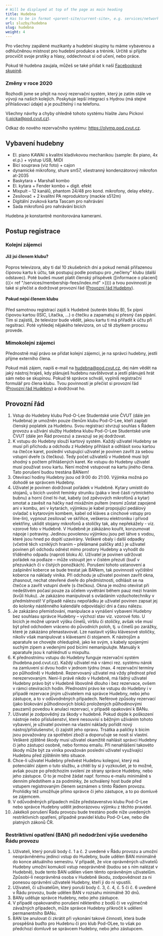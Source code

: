 ```yaml
---
# Will be displayed at top of the page as main heading
title: Hudebna
# Has to be in format <parent-site/current-site>, e.g. services/network (notice missing slash at the beginning)
url: sluzby/hudebna
slug: hudebna
weight: 4
---
```


Pro všechny zapálené muzikanty a hudební skupiny tu máme vybavenou a odhlučněnou místnost pro hudební produkce a trénink. Určitě si přijďte procvičit svoje prstíky a hlasy, oddechnout si od učení, nebo práce.

Pokud tě hudebna zaujala, můžeš se také přidat k naší [Facebookové skupině](https://www.facebook.com/groups/135514173251273/?fref=ts).

### Změny v roce 2020

Rozhodli jsme se přejít na nový rezervační systém, který je zatím stále ve vývoji na našich kolejích. Poskytuje lepší integraci s Hydrou (má stejné přihlašovací údaje) a je použitelný i na telefonu.

Všechny návrhy a chyby ohledně tohoto systému hlašte Janu Pickovi (j.picka@pod.cvut.cz).

Odkaz do nového rezervačního systému: https://olymp.pod.cvut.cz.

## Vybavení hudebny

- El. piano KAWAI s kvalitní kladívkovou mechanikou (sample: 8x piano, 4x el.p.) + výstup USB, MIDI
- Bicí souprava (viz foto) + cajon
- dynamické mikrofony, shure sm57, všestranný kondenzátorový mikrofon at-2035
- Baskytara + Marshall kombo
- El. kytara + Fender kombo + digit. efekt
- Mixpult – 12 kanálů, phantom 24/48 pro kond. mikrofony, delay efekty..
- Zesilovač + 2 kvalitní PA reproduktory (mackie s512m)
- Digitální zvuková karta Tascam pro nahrávání
- Sada mikrofonů pro nahrávání bicích

Hudebna je konstantně monitorována kamerami.

## Postup registrace

### Kolejní zájemci

#### Již jsi členem klubu?

Popros televizora, aby ti dal 10 zkušebních dní a pokud nemáš přiřazenou čipovou kartu k účtu, tak postupuj podle postupu pro „nečleny“ klubu (další odstavec). Poté budeš muset platit členský příspěvek ([informace o placení]({{< ref "/services/membership-fees/index.md" >}})) a tvou povinností je také si přečíst a dodržovat provozní řád ([Provozní řád Hudebny](https://wiki.pod.cvut.cz/_media/hudebna-provozni-rad-2014.pdf)).

#### Pokud nejsi členem klubu

Před samotnou registrací zajdi k Hudebně (suterén bloku B), 5x pípni čipovou kartou (ISIC, Lítačka, …) o čtečku a zapamatuj si přesný čas pípání. Tím si zajistíš, že televizor bude vědět, jakou kartu ti má přiřadit k účtu při regsitraci. Poté vyhledej nějakého televizora, on už tě zbytkem procesu provede.

### Mimokolejní zájemci

Přednostně mají právo se přidat kolejní zájemci, je na správci hudebny, jestli přijme externího člena.

Pokud máš zájem, napiš e-mail na hudebna@pod.cvut.cz, dej nám vědět na jaký nástroj hraješ, kdy plánuješ hudebnu navštěvovat a jestli plánuješ hrát sám nebo se skupinou.
Pokud tě správce schválí, vyplníš registrační formulář pro člena klubu. Tvou povinností je přečíst si provozní řád ([Provozní řád Hudebny](https://wiki.pod.cvut.cz/_media/hudebna-provozni-rad-2014.pdf)) a dodržovat ho.

## Provozní řád

1. Vstup do Hudebny klubu Pod-O-Lee Studentské unie ČVUT (dále jen Hudebna) je umožněn pouze členům klubu Pod-O-Lee, kteří zaplatí členský poplatek za Hudebnu. Svou registrací stvrzují souhlas s Řádem provozu a užívání služby Hudebna klubu Pod-O-Lee Studentské unie ČVUT (dále jen Řád provozu) a zavazují se jej dodržovat.
2. K vstupu do Hudebny slouží kartový systém. Každý uživatel Hudebny se musí při příchodu a odchodu z Hudebny přihlásit a odhlásit svou kartou na čtečce karet, poslední vstupující uživatel je povinen zavřít za sebou vstupní dveře (s čtečkou). Tedy počet uživatelů v Hudebně musí být shodný s počtem přihlášených karet. Ke vstupu do Hudebny uživatel musí používat svou kartu. Není možné vstupovat na kartu jiného člena. Tato porušení budou trestána BANem!
3. Otevírací hodiny Hudebny jsou od 9:00 do 21:00. Výjimka možná po dohodě se správcem Hudebny.
4. Uživatel je povinen dodržovat pořádek v Hudebně. Kytary umístit do stojanů, u bicích uvolnit řemínky struníku (páka v levé části rytmického bubnu) a horní činel hi-hat, kabely (od zpěvových mikrofónů a kytar) smotat a zavěsit na háčky nad mixážním pultem (nesmí zůstat zapojené ani v kombu, ani v kytarách, výjimkou je kabel propojující pedálový ovladač s kytarovým kombem, kabel od kláves a cinchové vstupy pro line-lin), vypnout zesilovač ve skříňce, veškerou elektroniku i přívod elektřiny, uklidit stojany mikrofonů a stoličky tak, aby nepřekážely - viz. vzorové foto v Hudebně. V Hudebně je zákázáno kouřit, konzumovat nápoje i potraviny. Jedinou povolenou výjimkou jsou pet láhve s vodou, které jsou hned po dopití uzavírány. Veškeré obaly i další odpadky (včetně těch vzniklých hraním – přelámané paličky atd.) je uživatel povinen při odchodu odnést mimo prostory Hudebny a vyhodit do tříděného odpadu (naproti bloku A). Uživatel je povinen udržovat pořádek na podlaze – může vstoupit jen v čistém přezutí (buď v přezuvkách či v čistých ponožkách). Porušení tohoto ustanovení a zašpinění koberce se bude trestat jak BANem, tak povinností vyčištění koberce na náklady viníka. Při odchodu je uživatel povinen zavřít okna, zhasnout, nechat otevřené dveře do předmístnosti, odhlásit se na čtečce a zavřít vstupní dveře (s čtečkou). Okna je možno otevírat při nedeštivém počasí pouze za účelem vyvětrání během pauz mezi hraním (kvůli hluku). Je zakázáno manipulovat s ovládáním vzduchotechniky v předmístnosti! V případě nálezu nepořádku je uživatel povinen zapsat jej do kolonky nástěnného kalendáře odpovídající dni a času nálezu.
5. Je zakázáno přemisťování, manipulace a vynášení vybavení Hudebny bez souhlasu správce Hudebny – výchozí stav viz. vzorové foto. U bicích je možné upravit výšku činelů, virblu či stoličky, avšak vše musí být před odchodem vráceno do původních poloh, tj. u činelů po zarážky, které je zakázáno přenastavovat. Lze nastavit výšku klávesové stoličky, nikoliv však manipulovat s klávesami či stojanem. K nástrojům a aparatuře se chovejte ohleduplně, jako ke svým, s kabely spojenými suchým zipem a vedenými pod bicími nemanipulujte. Manuály k aparatuře jsou k nahlédnutí u mixpultu.
6. K přednostnímu vstupu do Hudebny funguje rezervační systém (hudebna.pod.cvut.cz). Každý uživatel má v rámci rez. systému nárok na zamluvení si dvou hodin v jednom týdnu (max. 4 rezervační termíny po půlhodině) v Hudebně. Rezervovaný uživatel má vždy přednost před nerezervovaným. Není-li právě nikdo v Hudebně, má řádný uživatel Hudebny právo být v Hudebně libovolně dlouho i bez rezervace, ovšem v rámci otevíracích hodin. Přednostní právo ke vstupu do Hudebny i v případě rezervace jiným uživatelem má správce Hudebny, nebo jeho zástupce, a to v odůvodněných případech. Neférové způsoby rezervací (jako blokování půlhodinových bloků proložených půlhodinovými pauzami) povedou k anulaci rezervací, v případě opakování k BANu.
7. Uživatel je zodpovědný za škody v hudebně. Pokud dojde k poškození nástroje nebo příslušenství, které nesouvisí s běžným užíváním tohoto vybavení, je uživatel povinen na vlastní náklady pořídit nový nástroj/příslušenství, či zajistit jeho opravu. Trsátka a paličky k bicím jsou považovány za spotřební zboží a doporučuje se nosit si vlastní. Veškeré zjištěné škody musí uživatel okamžitě nahlásit správci Hudebny či jeho zástupci osobně, nebo formou emailu. Při nenahlášení takovéto škody může být za viníka považován poslední uživatel využívající Hudebnu před zjištěním této situace.
8. Chce-li uživatel Hudebny předvést Hudebnu kolegovi, který má potenciální zájem o tuto službu, a chtěl by si ji vyzkoušet, je to možné, avšak pouze po předchozím svolení ze strany správce Hudebny, nebo jeho zástupce. O to je možné žádat např. formou e-mailu minimálně s denním předstihem a za podmínky, že schválený host bude před vstupem registrovaným členem seznámen s tímto Řádem provozu. Prohlídky též umožňuje přímo správce či jeho zástupce, a to po domluvě se zájemcem.
9. V odůvodněných případech může představenstvo klubu Pod-O-Lee nebo správce Hudebny udělit jednorázovou výjimku z těchto pravidel.
10. Jakékoli porušení Řádu provozu bude trestáno podle níže uvedených restriktivních opatření, případně pravidel klubu Pod-O-Lee, nebo dle platných zákonů ČR.

### Restriktivní opatření (BAN) při nedodržení výše uvedeného Řádu provozu

1. Uživateli, který poruší body č. 1 a č. 2 uvedené v Řádu provozu a umožní neoprávněnému jedinci vstup do Hudebny, bude udělen BAN minimálně do konce aktuálního semestru. V případě, že více oprávněných uživatelů Hudebny umožní komukoli vstup neoprávněně (budou se s ním nalézat v Hudebně), bude tento BAN udělen všem těmto oprávněným uživatelům. Způsobí-li neoprávněná osoba v Hudebně škodu, zodpovědnost za ni ponesou oprávnění uživatelé Hudebny, kteří ji do ni vpustili.
2. Uživateli, či uživatelům, který poruší body č. 3, č. 4, č. 5 či č. 6 uvedené v Řádu provozu, bude udělen BAN v rozsahu minimálně 30 dnů.
3. BANy uděluje správce Hudebny, nebo jeho zástupce.
4. V případě opakovaného porušení některého z bodů či ve vyjímečně závažných případech, může správce Hudebny přikročit k udělení permanentního BANu.
5. BAN lze anulovat či zkrátit při vykonání takové činnosti, která bude prospěšná buďto pro Hudebnu či pro klub Pod-OLee, to však po předchozí domluvě se správcem Hudebny, nebo jeho zástupcem.
